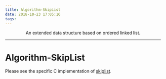 ```yaml
---
title: Algorithm-SkipList
date: 2018-10-23 17:05:16
tags:
---
```


<center> An extended data structure based on ordered linked list. </center>

<!--more-->

---

# Algorithm-SkipList

Please see the specific C implementation of [skiplist](https://github.com/koushiro/xlib/blob/master/src/xskiplist.h).

